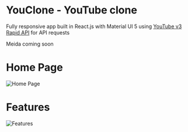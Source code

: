 # YouClone - YouTube clone

Fully responsive app built in React.js with Material UI 5 using [YouTube v3 Rapid API](https://rapidapi.com/ytdlfree/api/youtube-v31) for API requests

Meida coming soon

# Home Page
![Home Page](https://i.imgur.com/s09BhCc.jpeg)

# Features
![Features](https://i.imgur.com/Z691lbC.gif)
